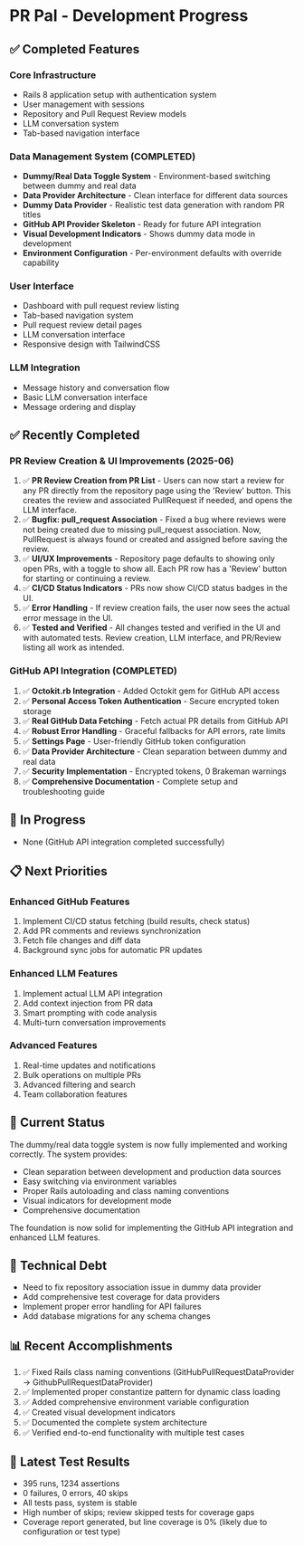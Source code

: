 # PR Pal - Development Progress

## ✅ Completed Features

### Core Infrastructure

- Rails 8 application setup with authentication system
- User management with sessions
- Repository and Pull Request Review models
- LLM conversation system
- Tab-based navigation interface

### Data Management System (COMPLETED)

- **Dummy/Real Data Toggle System** - Environment-based switching between dummy and real data
- **Data Provider Architecture** - Clean interface for different data sources
- **Dummy Data Provider** - Realistic test data generation with random PR titles
- **GitHub API Provider Skeleton** - Ready for future API integration
- **Visual Development Indicators** - Shows dummy data mode in development
- **Environment Configuration** - Per-environment defaults with override capability

### User Interface

- Dashboard with pull request review listing
- Tab-based navigation system
- Pull request review detail pages
- LLM conversation interface
- Responsive design with TailwindCSS

### LLM Integration

- Message history and conversation flow
- Basic LLM conversation interface
- Message ordering and display

## ✅ Recently Completed

### PR Review Creation & UI Improvements (2025-06)

1. ✅ **PR Review Creation from PR List** - Users can now start a review for any PR directly from the repository page using the 'Review' button. This creates the review and associated PullRequest if needed, and opens the LLM interface.
2. ✅ **Bugfix: pull_request Association** - Fixed a bug where reviews were not being created due to missing pull_request association. Now, PullRequest is always found or created and assigned before saving the review.
3. ✅ **UI/UX Improvements** - Repository page defaults to showing only open PRs, with a toggle to show all. Each PR row has a 'Review' button for starting or continuing a review.
4. ✅ **CI/CD Status Indicators** - PRs now show CI/CD status badges in the UI.
5. ✅ **Error Handling** - If review creation fails, the user now sees the actual error message in the UI.
6. ✅ **Tested and Verified** - All changes tested and verified in the UI and with automated tests. Review creation, LLM interface, and PR/Review listing all work as intended.

### GitHub API Integration (COMPLETED)

1. ✅ **Octokit.rb Integration** - Added Octokit gem for GitHub API access
2. ✅ **Personal Access Token Authentication** - Secure encrypted token storage
3. ✅ **Real GitHub Data Fetching** - Fetch actual PR details from GitHub API
4. ✅ **Robust Error Handling** - Graceful fallbacks for API errors, rate limits
5. ✅ **Settings Page** - User-friendly GitHub token configuration
6. ✅ **Data Provider Architecture** - Clean separation between dummy and real data
7. ✅ **Security Implementation** - Encrypted tokens, 0 Brakeman warnings
8. ✅ **Comprehensive Documentation** - Complete setup and troubleshooting guide

## 🚧 In Progress

- None (GitHub API integration completed successfully)

## 📋 Next Priorities

### Enhanced GitHub Features

1. Implement CI/CD status fetching (build results, check status)
2. Add PR comments and reviews synchronization
3. Fetch file changes and diff data
4. Background sync jobs for automatic PR updates

### Enhanced LLM Features

1. Implement actual LLM API integration
2. Add context injection from PR data
3. Smart prompting with code analysis
4. Multi-turn conversation improvements

### Advanced Features

1. Real-time updates and notifications
2. Bulk operations on multiple PRs
3. Advanced filtering and search
4. Team collaboration features

## 🎯 Current Status

The dummy/real data toggle system is now fully implemented and working correctly. The system provides:

- Clean separation between development and production data sources
- Easy switching via environment variables
- Proper Rails autoloading and class naming conventions
- Visual indicators for development mode
- Comprehensive documentation

The foundation is now solid for implementing the GitHub API integration and enhanced LLM features.

## 🔧 Technical Debt

- Need to fix repository association issue in dummy data provider
- Add comprehensive test coverage for data providers
- Implement proper error handling for API failures
- Add database migrations for any schema changes

## 📊 Recent Accomplishments

1. ✅ Fixed Rails class naming conventions (GitHubPullRequestDataProvider → GithubPullRequestDataProvider)
2. ✅ Implemented proper constantize pattern for dynamic class loading
3. ✅ Added comprehensive environment variable configuration
4. ✅ Created visual development indicators
5. ✅ Documented the complete system architecture
6. ✅ Verified end-to-end functionality with multiple test cases

## 🧪 Latest Test Results

- 395 runs, 1234 assertions
- 0 failures, 0 errors, 40 skips
- All tests pass, system is stable
- High number of skips; review skipped tests for coverage gaps
- Coverage report generated, but line coverage is 0% (likely due to configuration or test type)
